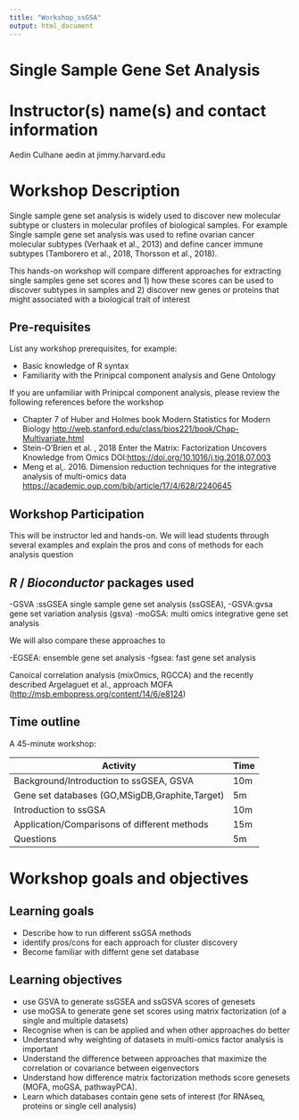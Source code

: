 ```yaml
---
title: "Workshop_ssGSA"
output: html_document
---
```

# Single Sample Gene Set Analysis 

# Instructor(s) name(s) and contact information

Aedin Culhane aedin at jimmy.harvard.edu

# Workshop Description
Single sample gene set analysis is widely used to discover new molecular subtype or clusters in molecular profiles of biological samples. For example Single sample gene set analysis was used to refine ovarian cancer molecular subtypes (Verhaak et al., 2013) and define cancer immune subtypes (Tamborero et al., 2018, Thorsson et al., 2018). 

This hands-on workshop will compare different approaches for extracting single samples gene set scores and 1) how these scores can be used to discover subtypes in samples and 2) discover new genes or proteins that might associated with a biological trait of interest 

## Pre-requisites

List any workshop prerequisites, for example:

* Basic knowledge of R syntax
* Familiarity with the Prinipcal component analysis and Gene Ontology

If you are unfamiliar with Prinipcal component analysis, please review the following references before the workshop
* Chapter 7 of Huber and Holmes book Modern Statistics for Modern Biology  http://web.stanford.edu/class/bios221/book/Chap-Multivariate.html
* Stein-O’Brien et al. , 2018  Enter the Matrix: Factorization Uncovers Knowledge from Omics DOI:https://doi.org/10.1016/j.tig.2018.07.003
* Meng et al,. 2016. Dimension reduction techniques for the integrative analysis of multi-omics data     https://academic.oup.com/bib/article/17/4/628/2240645

## Workshop Participation

This will be instructor led and hands-on.  We will lead students through several examples and explain the pros and cons of methods for each analysis question

## _R_ / _Bioconductor_ packages used

-GSVA :ssGSEA single sample gene set analysis (ssGSEA), 
-GSVA:gvsa gene set variation analysis (gsva) 
-moGSA: multi omics integrative gene set analysis

We will also compare these approaches to  

-EGSEA: ensemble gene set analysis
-fgsea: fast gene set analysis

Canoical correlation analysis (mixOmics, RGCCA) and the recently described Argelaguet et al., approach MOFA (http://msb.embopress.org/content/14/6/e8124)

## Time outline

A 45-minute workshop:

| Activity                                               | Time |
|--------------------------------------------------------|------|
| Background/Introduction to ssGSEA, GSVA                | 10m  |
| Gene set databases (GO,MSigDB,Graphite,Target)         | 5m   |
| Introduction to ssGSA                                  | 10m  |
| Application/Comparisons of different methods           | 15m  |
| Questions                                              | 5m   |

# Workshop goals and objectives


## Learning goals

* Describe how to run different ssGSA methods
* identify pros/cons for each approach for cluster discovery
* Become familiar with differnt gene set database 


## Learning objectives

* use GSVA to generate ssGSEA and ssGSVA scores of genesets
* use moGSA to generate gene set scores using matrix factorization (of a single and multiple datasets)
* Recognise when is can be applied and when other approaches do better
* Understand why weighting of datasets in multi-omics factor analysis is important
* Understand the difference between approaches that maximize the correlation or covariance between eigenvectors
* Understand how difference matrix factorization methods score genesets (MOFA, moGSA, pathwayPCA).
* Learn which databases contain gene sets of interest (for RNAseq, proteins or single cell analysis)

